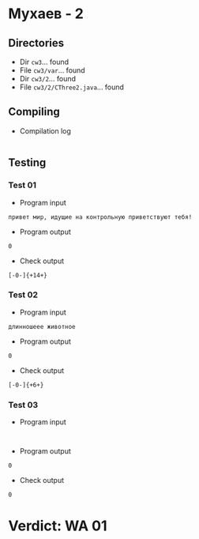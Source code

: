 # Мухаев - 2
## Directories
- Dir `cw3`... found
- File `cw3/var`... found
- Dir `cw3/2`... found
- File `cw3/2/CThree2.java`... found
## Compiling
- Compilation log
```

```
## Testing
### Test 01
- Program input
```
привет мир, идущие на контрольную приветствуют тебя!

```
- Program output
```
0

```
- Check output
```
[-0-]{+14+}

```
### Test 02
- Program input
```
длинношеее животное

```
- Program output
```
0

```
- Check output
```
[-0-]{+6+}

```
### Test 03
- Program input
```


```
- Program output
```
0

```
- Check output
```
0

```
# Verdict: WA 01
